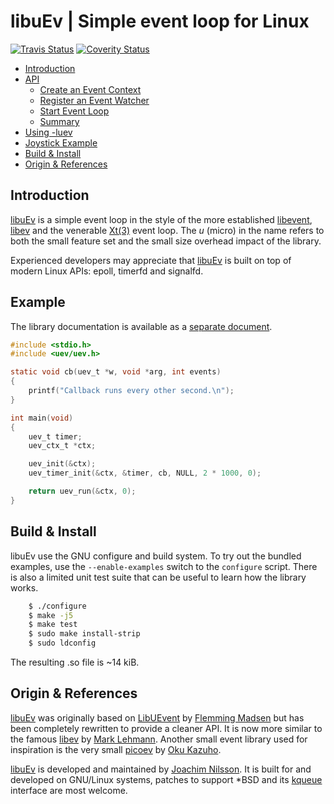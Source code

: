 libuEv | Simple event loop for Linux
====================================
[![Travis Status][]][Travis] [![Coverity Status][]][Coverity Scan]


* [Introduction](#introduction)
* [API](API.md#api)
  * [Create an Event Context](API.md#create-an-event-context)
  * [Register an Event Watcher](API.md#register-an-event-watcher)
  * [Start Event Loop](API.md#start-event-loop)
  * [Summary](API.md#summary)
* [Using -luev](API.md#using--luev)
* [Joystick Example](API.md#joystick-example)
* [Build & Install](#build--install)
* [Origin & References](#origin--references)


Introduction
------------

[libuEv][] is a simple event loop in the style of the more established
[libevent][1], [libev][2] and the venerable [Xt(3)][3] event loop.  The
*u* (micro) in the name refers to both the small feature set and the
small size overhead impact of the library.

Experienced developers may appreciate that [libuEv][] is built on top of
modern Linux APIs: epoll, timerfd and signalfd.


Example
-------

The library documentation is available as a [separate document](API.md).

```C
#include <stdio.h>
#include <uev/uev.h>

static void cb(uev_t *w, void *arg, int events)
{
	printf("Callback runs every other second.\n");
}

int main(void)
{
	uev_t timer;
	uev_ctx_t *ctx;

	uev_init(&ctx);
	uev_timer_init(&ctx, &timer, cb, NULL, 2 * 1000, 0);

	return uev_run(&ctx, 0);
}
```


Build & Install
---------------

libuEv use the GNU configure and build system.  To try out the bundled
examples, use the `--enable-examples` switch to the `configure` script.
There is also a limited unit test suite that can be useful to learn how
the library works.

```sh
    $ ./configure
    $ make -j5
    $ make test
    $ sudo make install-strip
    $ sudo ldconfig
```

The resulting .so file is ~14 kiB.


Origin & References
-------------------

[libuEv][] was originally based on [LibUEvent][8] by [Flemming Madsen][]
but has been completely rewritten to provide a cleaner API.  It is now
more similar to the famous [libev][2] by [Mark Lehmann][].  Another
small event library used for inspiration is the very small [picoev][9]
by [Oku Kazuho][].

[libuEv][] is developed and maintained by [Joachim Nilsson][].  It is
built for and developed on GNU/Linux systems, patches to support *BSD
and its [kqueue][] interface are most welcome.


[1]: http://libevent.org
[2]: http://software.schmorp.de/pkg/libev.html
[3]: http://unix.com/man-page/All/3x/XtDispatchEvent
[8]: http://code.google.com/p/libuevent/
[9]: https://github.com/kazuho/picoev
[Travis]:          https://travis-ci.org/troglobit/libuev
[Travis Status]:   https://travis-ci.org/troglobit/libuev.png?branch=master
[Coverity Scan]:   https://scan.coverity.com/projects/3846
[Coverity Status]: https://scan.coverity.com/projects/3846/badge.svg
[LibuEv]:          https://github.com/troglobit/libuev
[kqueue]:          https://github.com/mheily/libkqueue
[Oku Kazuho]:      https://github.com/kazuho
[Mark Lehmann]:    http://software.schmorp.de
[Joachim Nilsson]: http://troglobit.com
[Flemming Madsen]: http://www.madsensoft.dk

<!--
  -- Local Variables:
  --  mode: markdown
  -- End:
  -->
